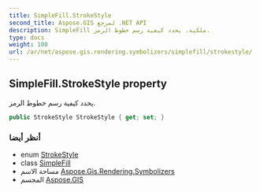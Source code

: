 ```yaml
---
title: SimpleFill.StrokeStyle
second_title: Aspose.GIS لمرجع .NET API
description: SimpleFill ملكية. يحدد كيفية رسم خطوط الرمز.
type: docs
weight: 100
url: /ar/net/aspose.gis.rendering.symbolizers/simplefill/strokestyle/
---
```

## SimpleFill.StrokeStyle property

يحدد كيفية رسم خطوط الرمز.

```csharp
public StrokeStyle StrokeStyle { get; set; }
```

### أنظر أيضا

* enum [StrokeStyle](../../../aspose.gis.rendering/strokestyle/)
* class [SimpleFill](../)
* مساحة الاسم [Aspose.Gis.Rendering.Symbolizers](../../simplefill/)
* المجسم [Aspose.GIS](../../../)


